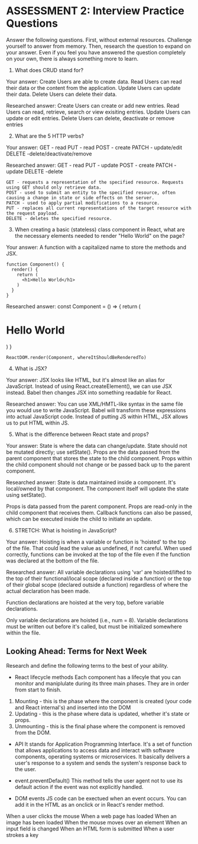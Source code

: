 # ASSESSMENT 2: Interview Practice Questions

Answer the following questions. First, without external resources. Challenge yourself to answer from memory. Then, research the question to expand on your answer. Even if you feel you have answered the question completely on your own, there is always something more to learn.

1. What does CRUD stand for?

  Your answer:
  Create
    Users are able to create data.
  Read
    Users can read their data or the content from the application.
  Update
    Users can update their data.
  Delete
    Users can delete their data.

  Researched answer:
  Create
    Users can create or add new entries.
  Read
    Users can read, retrieve, search or view exisiting entries.
  Update
    Users can update or edit entries.
  Delete
    Users can delete, deactivate or remove entries


2. What are the 5 HTTP verbs?

  Your answer:
    GET - read
    PUT - read
    POST - create
    PATCH - update/edit
    DELETE -delete/deactivate/remove

  Researched answer:
    GET - read
    PUT - update
    POST - create
    PATCH - update
    DELETE -delete

    GET - requests a representation of the specified resource. Requests using GET should only retrieve data.
    POST - used to submit an entity to the specified resource, often causing a change in state or side effects on the server.
    PATCH - used to apply partial modifications to a resource.
    PUT - replaces all current representations of the target resource with the request payload.
    DELETE - deletes the specified resource.

3. When creating a basic (stateless) class component in React, what are the necessary elements needed to render "Hello World" on the page?

  Your answer:
  A function with a capitalized name to store the methods and JSX.

    function Component() {
      render() {
        return (
          <h1>Hello World</h1>
        )
      }
    }

  Researched answer:
    const Component = () => {
      return (
        <h1>Hello World</h1>
      )
    }

    ReactDOM.render(Component, whereItShouldBeRenderedTo)

4. What is JSX?

  Your answer: JSX looks like HTML, but it's almost like an alias for JavaScript. Instead of using React.createElement(), we can use JSX instead.
  Babel then changes JSX into something readable for React.

  Researched answer: You can use XML/HMTL-like syntax in the same file you would use to write JavaScript.
  Babel will transform these expressions into actual JavaScript code. Instead of putting JS within HTML, JSX allows us to
  put HTML within JS.



5. What is the difference between React state and props?

  Your answer:
  State is where the data can change/update.
  State should not be mutated directly; use setState().
  Props are the data passed from the parent component that stores the state to the child component.
  Props within the child component should not change or be passed back up to the parent component.

  Researched answer:
  State is data maintained inside a component. It's local/owned by that component.
  The component itself will update the state using setState().

  Props is data passed from the parent component. Props are read-only in the child component that receives them.
  Callback functions can also be passed, which can be executed inside the child to initiate an update.


6. STRETCH: What is hoisting in JavaScript?

  Your answer: Hoisting is when a variable or function is 'hoisted' to the top of the file.
  That could lead the value as undefined, if not careful. When used correctly, functions can be
  invoked at the top of the file even if the function was declared at the bottom of the file.

  Researched answer:
  All variable declarations using 'var' are hoisted/lifted to the top of their functional/local scope (declared inside a function)
  or the top of their global scope (declared outside a function) regardless of where the actual declaration has been made.

  Function declarations are hoisted at the very top, before variable declarations.

  Only variable declarations are hoisted (i.e., num = 8). Variable declarations must be written out before
  it's called, but must be initialized somewhere within the file.


## Looking Ahead: Terms for Next Week

Research and define the following terms to the best of your ability.

- React lifecycle methods
Each component has a lifecyle that you can monitor and maniplulate during its three main phases.
They are in order from start to finish.
1) Mounting - this is the phase where the component is created (your code and React internal's) and inserted into the DOM
2) Updating - this is the phase where data is updated, whether it's state or props.
3) Unmounting - this is the final phase where the component is removed from the DOM.


- API
It stands for Application Programming Interface. It's a set of function that allows applications to access data
and interact with software components, operating systems or microservices. It basically delivers a user's response to a system and sends the system's response back to the user.

- event.preventDefault()
This method tells the user agent not to use its default action if the event was not explicitly handled.

- DOM events
JS code can be exectued when an event occurs. You can add it in the HTML as an onclick or in React's render method.

When a user clicks the mouse
When a web page has loaded
When an image has been loaded
When the mouse moves over an element
When an input field is changed
When an HTML form is submitted
When a user strokes a key
